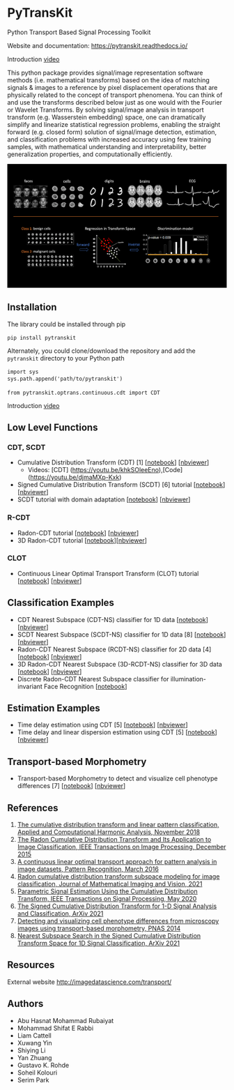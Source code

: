 # PyTransKit
Python Transport Based Signal Processing Toolkit

Website and documentation: https://pytranskit.readthedocs.io/

Introduction [video](https://youtu.be/t9kyuBFJDDQ)

This python package provides signal/image representation software methods (i.e. mathematical transforms) based on the idea of matching signals & images to a reference by pixel displacement operations that are physically related to the concept of transport phenomena. You can think of and use the transforms described below just as one would with the Fourier or Wavelet Transforms. By solving signal/image analysis in transport transform (e.g. Wasserstein embedding) space, one can dramatically simplify and linearize statistical regression problems, enabling the straight forward (e.g. closed form) solution of signal/image detection, estimation, and classification problems with increased accuracy using few training samples, with mathematical understanding and interpretability, better generalization properties, and computationally efficiently.

<!-- ![pytranskit_figure](https://user-images.githubusercontent.com/14927119/144304291-986a902d-f7d6-4cf4-987a-92b0a0e5a7b7.png) -->
![pytranskit_figure](README_figures/pytranskit_figure.png)

## Installation
The library could be installed through pip
```
pip install pytranskit
```
Alternately, you could clone/download the repository and add the `pytranskit` directory to your Python path
```
import sys
sys.path.append('path/to/pytranskit')

from pytranskit.optrans.continuous.cdt import CDT
```
Introduction [video](https://youtu.be/t9kyuBFJDDQ)

## Low Level Functions
### CDT, SCDT
- Cumulative Distribution Transform (CDT) [1] [[notebook](https://github.com/rohdelab/PyTransKit/blob/master/tutorials/01_tutorial_cdt.ipynb)] [[nbviewer](https://nbviewer.jupyter.org/github/rohdelab/PyTransKit/blob/master/tutorials/01_tutorial_cdt.ipynb)]
    - Videos: [CDT] (https://youtu.be/khkSOleeEno),[Code] (https://youtu.be/djmaMXp-Kxk)
- Signed Cumulative Distribution Transform (SCDT) [6] tutorial [[notebook](https://github.com/rohdelab/PyTransKit/blob/master/tutorials/09_tutorial_SCDT_classification.ipynb)] [[nbviewer](https://nbviewer.jupyter.org/github/rohdelab/PyTransKit/blob/master/tutorials/09_tutorial_SCDT_classification.ipynb)]
- SCDT tutorial with domain adaptation [[notebook](https://github.com/rohdelab/PyTransKit/blob/master/tutorials/10_tutorial_SCDT.ipynb)] [[nbviewer](https://nbviewer.jupyter.org/github/rohdelab/PyTransKit/blob/master/tutorials/10_tutorial_SCDT.ipynb)]
### R-CDT
- Radon-CDT tutorial [[notebook](https://github.com/rohdelab/PyTransKit/blob/master/tutorials/02_tutorial_rcdt.ipynb)] [[nbviewer](https://nbviewer.jupyter.org/github/rohdelab/PyTransKit/blob/master/tutorials/02_tutorial_rcdt.ipynb)]
- 3D Radon-CDT tutorial [[notebook](https://github.com/rohdelab/PyTransKit/blob/master/tutorials/05_tutorial_rcdt3D.ipynb)][[nbviewer](https://nbviewer.jupyter.org/github/rohdelab/PyTransKit/blob/master/tutorials/05_tutorial_rcdt3D.ipynb)]
### CLOT
- Continuous Linear Optimal Transport Transform (CLOT) tutorial [[notebook](https://github.com/rohdelab/PyTransKit/blob/master/tutorials/07_tutorial_clot.ipynb)] [[nbviewer](https://nbviewer.jupyter.org/github/rohdelab/PyTransKit/blob/master/tutorials/07_tutorial_clot.ipynb)]

## Classification Examples
- CDT Nearest Subspace (CDT-NS) classifier for 1D data [[notebook](https://github.com/rohdelab/PyTransKit/blob/master/tutorials/04_tutorial_CDT-NS_classifier.ipynb)] [[nbviewer](https://nbviewer.jupyter.org/github/rohdelab/PyTransKit/blob/master/tutorials/04_tutorial_CDT-NS_classifier.ipynb)]
- SCDT Nearest Subspace (SCDT-NS) classifier for 1D data [8] [[notebook](https://github.com/rohdelab/PyTransKit/blob/master/tutorials/11_tutorial_SCDT-NS_classifier.ipynb)] [[nbviewer](https://nbviewer.org/github/rohdelab/PyTransKit/blob/master/tutorials/11_tutorial_SCDT-NS_classifier.ipynb)]
- Radon-CDT Nearest Subspace (RCDT-NS) classifier for 2D data [4] [[notebook](https://github.com/rohdelab/PyTransKit/blob/master/tutorials/03_tutorial_RCDT-NS_classifier.ipynb)] [[nbviewer](https://nbviewer.jupyter.org/github/rohdelab/PyTransKit/blob/master/tutorials/03_tutorial_RCDT-NS_classifier.ipynb)]
- 3D Radon-CDT Nearest Subspace (3D-RCDT-NS) classifier for 3D data [[notebook](https://github.com/rohdelab/PyTransKit/blob/master/tutorials/06_tutorial_3DRCDT-NS_classifier.ipynb)] [[nbviewer](https://nbviewer.jupyter.org/github/rohdelab/PyTransKit/blob/master/tutorials/06_tutorial_3DRCDT-NS_classifier.ipynb)]
- Discrete Radon-CDT Nearest Subspace classifier for illumination-invariant Face Recognition [[notebook](https://github.com/rohdelab/drcdt_face)]

## Estimation Examples
- Time delay estimation using CDT [5] [[notebook](https://github.com/rohdelab/PyTransKit/blob/master/Examples/Example01_estimation_delay.ipynb)] [[nbviewer](https://nbviewer.jupyter.org/github/rohdelab/PyTransKit/blob/master/Examples/Example01_estimation_delay.ipynb)]
- Time delay and linear dispersion estimation using CDT [5] [[notebook](https://github.com/rohdelab/PyTransKit/blob/master/Examples/Example02_estimation_delay_linear_dispersion.ipynb)] [[nbviewer](https://nbviewer.jupyter.org/github/rohdelab/PyTransKit/blob/master/Examples/Example02_estimation_delay_linear_dispersion.ipynb)]

## Transport-based Morphometry
- Transport-based Morphometry to detect and visualize cell phenotype differences [7] [[notebook](https://github.com/rohdelab/PyTransKit/blob/master/tutorials/08_tutorial_TBM.ipynb)] [[nbviewer](https://nbviewer.jupyter.org/github/rohdelab/PyTransKit/blob/master/tutorials/08_tutorial_TBM.ipynb)]


## References
1. [The cumulative distribution transform and linear pattern classification, Applied and Computational Harmonic Analysis, November 2018](http://www.sciencedirect.com/science/article/pii/S1063520317300076)
2. [The Radon Cumulative Distribution Transform and Its Application to Image Classification, IEEE Transactions on Image Processing, December 2015](https://ieeexplore.ieee.org/document/7358128)
3. [A continuous linear optimal transport approach for pattern analysis in image datasets, Pattern Recognition, March 2016](https://www.sciencedirect.com/science/article/abs/pii/S0031320315003507)
4. [Radon cumulative distribution transform subspace modeling for image classification, Journal of Mathematical Imaging and Vision, 2021](https://link.springer.com/article/10.1007/s10851-021-01052-0)
5. [Parametric Signal Estimation Using the Cumulative Distribution Transform, IEEE Transactions on Signal Processing, May 2020](https://ieeexplore.ieee.org/abstract/document/9099391)
6. [The Signed Cumulative Distribution Transform for 1-D Signal Analysis and Classification, ArXiv 2021](https://arxiv.org/abs/2106.02146)
7. [Detecting and visualizing cell phenotype differences from microscopy images using transport-based morphometry, PNAS 2014](https://www.pnas.org/content/111/9/3448.short)
8. [Nearest Subspace Search in the Signed Cumulative Distribution Transform Space for 1D Signal Classification, ArXiv 2021](https://arxiv.org/abs/2110.05606)

## Resources
External website http://imagedatascience.com/transport/

## Authors
- Abu Hasnat Mohammad Rubaiyat
- Mohammad Shifat E Rabbi
- Liam Cattell
- Xuwang Yin
- Shiying Li
- Yan Zhuang
- Gustavo K. Rohde
- Soheil Kolouri
- Serim Park
